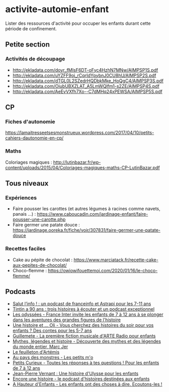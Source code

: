 # activite-automie-enfant
Lister des ressources d'activité pour occuper les enfants durant cette période de confinement.

## Petite section
### Activités de découpage
* http://ekladata.com/doyr_fMIsF6DT-oFyc4HzhN7MNw/AIMPSP1S.pdf
* http://ekladata.com/uYZFF9oj_rCqrIdYpybnJ0CU8hU/AIMPSP2S.pdf
* http://ekladata.com/dTGL0L2SZedrHQDbkMke_HoQgC4/AIMPSP3S.pdf
* http://ekladata.com/OiubUBXZLAT_A5LmWQlfm1-s2ZE/AIMPSP4S.pdf
* http://ekladata.com/AeEvVXfh7Xo--C7dMHq24xPEWSA/AIMPSP5S.pdf

## CP
### Fiches d'autonomie
https://lamaitresseetsesmonstrueux.wordpress.com/2017/04/10/petits-cahiers-dautonomie-en-cp/

### Maths
Coloriages magiques : http://lutinbazar.fr/wp-content/uploads/2015/04/Coloriages-magiques-maths-CP-LutinBazar.pdf

## Tous niveaux
### Expériences
* Faire pousser les carottes (et autres légumes à racines comme navets, panais ...) : https://www.caboucadin.com/jardinage-enfant/faire-pousser-une-carotte.php
* Faire germer une patate douce : https://jardinage.ooreka.fr/fiche/voir/307831/faire-germer-une-patate-douce

### Recettes faciles
* Cake au pépite de chocolat : https://www.marciatack.fr/recette-cake-aux-pepites-de-chocolat/
* Choco-flemme : https://owiowifouettemoi.com/2020/01/16/le-choco-flemme/

## Podcasts

* [Salut l’info ! : un podcast de franceinfo et Astrapi pour les 7-11 ans](https://www.astrapi.com/planete-astrapi/actualites-astrapi/salut-l-info-podcast-franceinfo-astrapi)
* [Tintin a 90 ans : trois histoires à écouter et un podcast exceptionnel](https://www.franceculture.fr/bd-bande-dessinee/les-aventures-de-tintin-un-podcast-exceptionnel)
* [Les odyssées - France Inter invite les enfants de 7 à 12 ans à se plonger dans les aventures des grandes figures de l'histoire](https://www.franceinter.fr/emissions/les-odyssees)
* [Une histoire et ... Oli - Vous cherchez des histoires du soir pour vos enfants ? Des contes pour les 5-7 ans](https://www.franceinter.fr/emissions/une-histoire-et-oli)
* [Guillemete - La première fiction musicale d'ARTE Radio pour enfants](https://www.arteradio.com/serie/guillemette)
* [Mythes, légendes et histoire - Découverte des mythes et des légendes du monde entier, Marc Jer](https://mythes-et-legendes.lepodcast.fr/)
* [Le feuilleton d'Artémis](https://podcast.ausha.co/le-feuilleton-d-artemis-le-podcast)
* [Au pays des monstres - Les petits m'o](https://www.petitsmo.fr/au-pays-des-monstres)
* [Petits Curieux - Toutes les réponses à tes questions ! Pour les enfants de 7 à 12 ans](http://fr-fr.radioline.co/podcast-petits-curieux)
* [Jean-Pierre Vernant : Une histoire d'Ulysse pour les enfants](https://www.franceculture.fr/emissions/les-nuits-de-france-culture/jean-pierre-vernant-une-histoire-d-ulysse-pour-les-enfants)
* [Encore une histoire - le podcast d'histoires destinées aux enfants](https://shows.acast.com/encore-une-histoire/)
* [A Hauteur d'Enfants - Les enfants ont des choses à dire. Ecoutons-les !](https://www.francebleu.fr/emissions/a-hauteur-d-enfant/herault)

